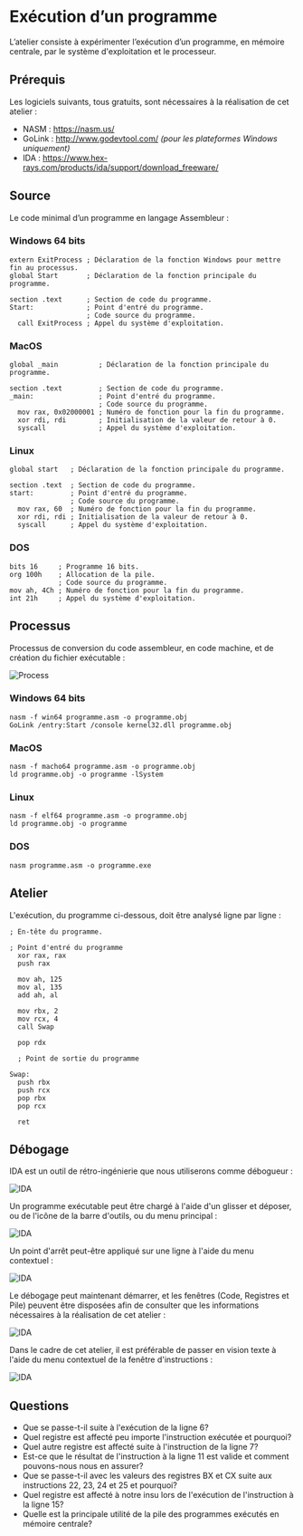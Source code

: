 # Exécution d’un programme

L’atelier consiste à expérimenter l’exécution d’un programme, en mémoire centrale, par le système d'exploitation et le processeur.

## Prérequis

Les logiciels suivants, tous gratuits, sont nécessaires à la réalisation de cet atelier :

- NASM : https://nasm.us/<br>
- GoLink : http://www.godevtool.com/ *(pour les plateformes Windows uniquement)*<br>
- IDA : https://www.hex-rays.com/products/ida/support/download_freeware/

## Source

Le code minimal d’un programme en langage Assembleur :

### Windows 64 bits

```Assembly
extern ExitProcess ; Déclaration de la fonction Windows pour mettre fin au processus.
global Start       ; Déclaration de la fonction principale du programme.

section .text      ; Section de code du programme.
Start:             ; Point d'entré du programme.
                   ; Code source du programme.
  call ExitProcess ; Appel du système d'exploitation.
```

### MacOS

```Assembly
global _main          ; Déclaration de la fonction principale du programme.

section .text         ; Section de code du programme.
_main:                ; Point d'entré du programme.
                      ; Code source du programme.
  mov rax, 0x02000001 ; Numéro de fonction pour la fin du programme.
  xor rdi, rdi        ; Initialisation de la valeur de retour à 0.
  syscall             ; Appel du système d'exploitation.
```

### Linux

```Assembly
global start   ; Déclaration de la fonction principale du programme.

section .text  ; Section de code du programme.
start:         ; Point d'entré du programme.
               ; Code source du programme.
  mov rax, 60  ; Numéro de fonction pour la fin du programme.
  xor rdi, rdi ; Initialisation de la valeur de retour à 0.
  syscall      ; Appel du système d'exploitation.
```

### DOS

```Assembly
bits 16     ; Programme 16 bits.
org 100h    ; Allocation de la pile.
            ; Code source du programme.
mov ah, 4Ch ; Numéro de fonction pour la fin du programme.
int 21h     ; Appel du système d'exploitation.
```

## Processus

Processus de conversion du code assembleur, en code machine, et de création du fichier exécutable :

![Process](Images/ASM/ASMProcess.png)

### Windows 64 bits

```
nasm -f win64 programme.asm -o programme.obj
GoLink /entry:Start /console kernel32.dll programme.obj
```

### MacOS

```
nasm -f macho64 programme.asm -o programme.obj
ld programme.obj -o programme -lSystem
```

### Linux

```
nasm -f elf64 programme.asm -o programme.obj
ld programme.obj -o programme
```

### DOS

```
nasm programme.asm -o programme.exe
```

## Atelier

L'exécution, du programme ci-dessous, doit être analysé ligne par ligne :

```Assembly {.line-numbers}
; En-tête du programme.

; Point d'entré du programme
  xor rax, rax
  push rax

  mov ah, 125
  mov al, 135
  add ah, al

  mov rbx, 2
  mov rcx, 4
  call Swap

  pop rdx

  ; Point de sortie du programme

Swap:
  push rbx
  push rcx
  pop rbx
  pop rcx

  ret
```

## Débogage

IDA est un outil de rétro-ingénierie que nous utiliserons comme débogueur :

![IDA](Images/IDA/IDA01.png)

Un programme exécutable peut être chargé à l'aide d'un glisser et déposer, ou de l'icône de la barre d'outils, ou du menu principal :

![IDA](Images/IDA/IDA02.png)

Un point d'arrêt peut-être appliqué sur une ligne à l'aide du menu contextuel :

![IDA](Images/IDA/IDA03.png)

Le débogage peut maintenant démarrer, et les fenêtres (Code, Registres et Pile) peuvent être disposées afin de consulter que les informations nécessaires à la réalisation de cet atelier :

![IDA](Images/IDA/IDA04.png)

Dans le cadre de cet atelier, il est préférable de passer en vision texte à l'aide du menu contextuel de la fenêtre d'instructions :

![IDA](Images/IDA/IDA05.png)

## Questions

- Que se passe-t-il suite à l'exécution de la ligne 6?
- Quel registre est affecté peu importe l'instruction exécutée et pourquoi?
- Quel autre registre est affecté suite à l'instruction de la ligne 7?
- Est-ce que le résultat de l'instruction à la ligne 11 est valide et comment pouvons-nous nous en assurer?
- Que se passe-t-il avec les valeurs des registres BX et CX suite aux instructions 22, 23, 24 et 25 et pourquoi?
- Quel registre est affecté à notre insu lors de l'exécution de l'instruction à la ligne 15?
- Quelle est la principale utilité de la pile des programmes exécutés en mémoire centrale?
